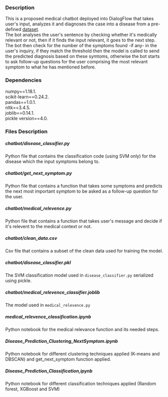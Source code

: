 ### Description
This is a proposed medical chatbot deployed into DialogFlow that takes user's input, analyzes it and diagnoses the case into a disease from a pre-defined [dataset](https://www.kaggle.com/itachi9604/disease-symptom-description-dataset?select=symptom_precaution.csv). \
The bot analyses the user's sentence by checking whether it's medically relevant or not, then if it finds the input relevant, it goes to the next step. \
The bot then check for the number of the symptoms found -if any- in the user's inquiry, if they match the threshold then the model is called to send the predicted diagnosis based on these symtoms, otherwise the bot starts to ask follow-up questions for the user comprising the most relevant symptom to what he has mentioned before.

### Dependencies

numpy==1.18.1.\
scikit-learn==0.24.2.\
pandas==1.0.1.\
nltk==3.4.5.\
joblib==0.14.1.\
pickle version==4.0.

### Files Description

##### chatbot/disease_classifier.py 
Python file that contains the classification code (using SVM only) for the disease which the input symptoms belong to.

##### chatbot/get_next_symptom.py 
Python file that contains a function that takes some symptoms and predicts the next most important symptom to be asked as a follow-up question for the user.
##### chatbot/medical_relevence.py 
Python file that contains a function that takes user's message and decide if it's relevent to the medical context or not.

##### chatbot/clean_data.csv
Csv file that contains a subset of the clean data used for training the model.

##### chatbot/disease_classifier.pkl
The SVM classification model used in `disease_classifier.py` serialized using pickle.

##### chatbot/medical_relevence_classifier.joblib
The model used in `medical_relevence.py`

##### medical_relevence_classification.ipynb
Python notebook for the medical relevance function and its needed steps.

##### Disease_Prediction_Clustering_NextSymptom.ipynb
Python notebook for different clustering techniques applied (K-means and DBSCAN) and get_next_symptom function applied.

##### Disease_Prediction_Classification,ipynb
Python notebook for different classification techniques applied (Random forest, XGBoost and SVM)


